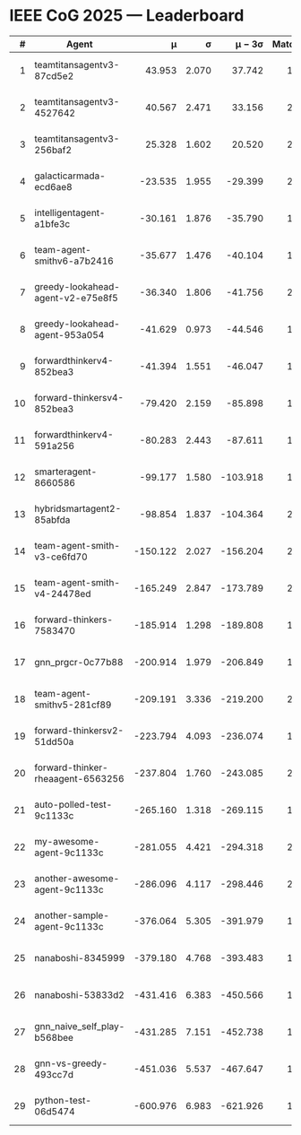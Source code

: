 # IEEE CoG 2025 — Leaderboard

| # | Agent | μ | σ | μ − 3σ | Matches | Updated |
|---:|---|---:|---:|---:|---:|---|
| 1 | teamtitansagentv3-87cd5e2 | 43.953 | 2.070 | 37.742 | 1932 | 2025-08-18 03:59 |
| 2 | teamtitansagentv3-4527642 | 40.567 | 2.471 | 33.156 | 2200 | 2025-08-18 03:59 |
| 3 | teamtitansagentv3-256baf2 | 25.328 | 1.602 | 20.520 | 2132 | 2025-08-18 03:59 |
| 4 | galacticarmada-ecd6ae8 | -23.535 | 1.955 | -29.399 | 2340 | 2025-08-18 03:59 |
| 5 | intelligentagent-a1bfe3c | -30.161 | 1.876 | -35.790 | 1631 | 2025-08-18 03:59 |
| 6 | team-agent-smithv6-a7b2416 | -35.677 | 1.476 | -40.104 | 1960 | 2025-08-18 03:59 |
| 7 | greedy-lookahead-agent-v2-e75e8f5 | -36.340 | 1.806 | -41.756 | 2256 | 2025-08-18 03:59 |
| 8 | greedy-lookahead-agent-953a054 | -41.629 | 0.973 | -44.546 | 1936 | 2025-08-18 03:59 |
| 9 | forwardthinkerv4-852bea3 | -41.394 | 1.551 | -46.047 | 1624 | 2025-08-18 03:59 |
| 10 | forward-thinkersv4-852bea3 | -79.420 | 2.159 | -85.898 | 1645 | 2025-08-18 03:59 |
| 11 | forwardthinkerv4-591a256 | -80.283 | 2.443 | -87.611 | 1978 | 2025-08-18 03:59 |
| 12 | smarteragent-8660586 | -99.177 | 1.580 | -103.918 | 1863 | 2025-08-18 03:59 |
| 13 | hybridsmartagent2-85abfda | -98.854 | 1.837 | -104.364 | 2041 | 2025-08-18 03:59 |
| 14 | team-agent-smith-v3-ce6fd70 | -150.122 | 2.027 | -156.204 | 2300 | 2025-08-18 03:59 |
| 15 | team-agent-smith-v4-24478ed | -165.249 | 2.847 | -173.789 | 2200 | 2025-08-18 03:59 |
| 16 | forward-thinkers-7583470 | -185.914 | 1.298 | -189.808 | 1820 | 2025-08-18 03:59 |
| 17 | gnn_prgcr-0c77b88 | -200.914 | 1.979 | -206.849 | 1930 | 2025-08-18 03:59 |
| 18 | team-agent-smithv5-281cf89 | -209.191 | 3.336 | -219.200 | 2100 | 2025-08-18 03:59 |
| 19 | forward-thinkersv2-51dd50a | -223.794 | 4.093 | -236.074 | 1936 | 2025-08-18 03:59 |
| 20 | forward-thinker-rheaagent-6563256 | -237.804 | 1.760 | -243.085 | 2156 | 2025-08-18 03:59 |
| 21 | auto-polled-test-9c1133c | -265.160 | 1.318 | -269.115 | 1760 | 2025-08-18 03:59 |
| 22 | my-awesome-agent-9c1133c | -281.055 | 4.421 | -294.318 | 2340 | 2025-08-18 03:59 |
| 23 | another-awesome-agent-9c1133c | -286.096 | 4.117 | -298.446 | 2200 | 2025-08-18 03:59 |
| 24 | another-sample-agent-9c1133c | -376.064 | 5.305 | -391.979 | 1900 | 2025-08-18 03:59 |
| 25 | nanaboshi-8345999 | -379.180 | 4.768 | -393.483 | 1920 | 2025-08-18 03:59 |
| 26 | nanaboshi-53833d2 | -431.416 | 6.383 | -450.566 | 1760 | 2025-08-18 03:59 |
| 27 | gnn_naive_self_play-b568bee | -431.285 | 7.151 | -452.738 | 1740 | 2025-08-18 03:59 |
| 28 | gnn-vs-greedy-493cc7d | -451.036 | 5.537 | -467.647 | 1720 | 2025-08-18 03:59 |
| 29 | python-test-06d5474 | -600.976 | 6.983 | -621.926 | 1710 | 2025-08-18 03:59 |
